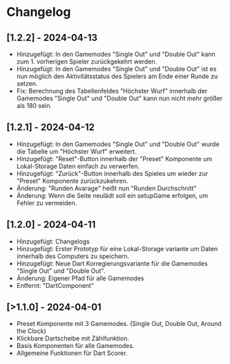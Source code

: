 # Changelog

## [1.2.2] - 2024-04-13
- Hinzugefügt: In den Gamemodes "Single Out" und "Double Out" kann zum 1. vorherigen Spieler zurückgekehrt werden.
- Hinzugefügt: In den Gamemodes "Single Out" und "Double Out" ist es nun möglich den Aktivitätsstatus des Spielers am Ende einer Runde zu setzen.
- Fix: Berechnung des Tabellenfeldes "Höchster Wurf" innerhalb der Gamemodes "Single Out" und "Double Out" kann nun nicht mehr größer als 180 sein.

## [1.2.1] - 2024-04-12
- Hinzugefügt: In den Gamemodes "Single Out" und "Double Out" wurde die Tabelle um "Höchster Wurf" erweitert.
- Hinzugefügt: "Reset"-Button innerhalb der "Preset" Komponente um Lokal-Storage Daten einfach zu verwerfen.
- Hinzugefügt: "Zurück"-Button innerhalb des Spieles um wieder zur "Preset" Komponente zurückzukehren.
- Änderung: "Runden Avarage" heißt nun "Runden Durchschnitt"
- Änderung: Wenn die Seite neulädt soll ein setupGame erfolgen, um Fehler zu vermeiden.


## [1.2.0] - 2024-04-11
- Hinzugefügt: Changelogs
- Hinzugefügt: Erster Prototyp für eine Lokal-Storage variante um Daten innerhalb des Computers zu speichern.
- Hinzugefügt: Neue Dart Korregierungsvariante für die Gamemodes "Single Out" und "Double Out".
- Änderung: Eigener Pfad für alle Gamemodes 
- Entfernt: "DartComponent"

## [>1.1.0] - 2024-04-01
- Preset Komponente mit 3 Gamemodes. (Single Out, Double Out, Around the Clock)
- Klickbare Dartscheibe mit Zählfunktion.
- Basis Komponenten für alle Gamemodes.
- Allgemeine Funktionen für Dart Scorer.